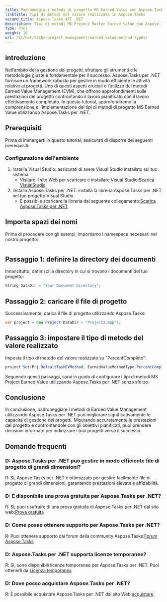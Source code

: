 ```yaml
---
title: Padroneggia i metodi di progetto MS Earned Value con Aspose.Tasks
linktitle: Tipi di metodi del valore realizzato in Aspose.Tasks
second_title: Aspose.Tasks API .NET
description: Tipi di metodi MS Project Master Earned Value con Aspose.Tasks per .NET. Migliora l'efficienza della gestione dei progetti senza sforzo.
type: docs
weight: 10
url: /it/net/tasks-project-management/earned-value-method-types/
---
```

## introduzione
Nell’ambito della gestione dei progetti, sfruttare gli strumenti e le metodologie giuste è fondamentale per il successo. Aspose.Tasks per .NET fornisce un framework robusto per gestire in modo efficiente le attività relative ai progetti. Uno di questi aspetti cruciali è l’utilizzo dei metodi Earned Value Management (EVM), che offrono approfondimenti sulle prestazioni del progetto confrontando il lavoro pianificato con il lavoro effettivamente completato. In questo tutorial, approfondiremo la comprensione e l'implementazione dei tipi di metodi di progetto MS Earned Value utilizzando Aspose.Tasks per .NET.
## Prerequisiti
Prima di immergerti in questo tutorial, assicurati di disporre dei seguenti prerequisiti:
### Configurazione dell'ambiente
1. Installa Visual Studio: assicurati di avere Visual Studio installato sul tuo sistema.
   -  Visitare il sito Web per scaricare e installare Visual Studio:[Scarica VisualStudio](https://visualstudio.microsoft.com/downloads/)
2. Installa Aspose.Tasks per .NET: installa la libreria Aspose.Tasks per .NET nel tuo progetto Visual Studio.
   -  È possibile scaricare la libreria dal seguente collegamento:[Scarica Aspose.Tasks per .NET](https://releases.aspose.com/tasks/net/)

## Importa spazi dei nomi
Prima di procedere con gli esempi, importiamo i namespace necessari nel nostro progetto:
```csharp

```

## Passaggio 1: definire la directory dei documenti
Innanzitutto, definisci la directory in cui si trovano i documenti del tuo progetto:
```csharp
String DataDir = "Your Document Directory";
```
## Passaggio 2: caricare il file di progetto
Successivamente, carica il file di progetto utilizzando Aspose.Tasks:
```csharp
var project = new Project(DataDir + "Project2.mpp");
```
## Passaggio 3: impostare il tipo di metodo del valore realizzato
Imposta il tipo di metodo del valore realizzato su "PercentComplete":
```csharp
project.Set(Prj.DefaultTaskEVMethod, EarnedValueMethodType.PercentComplete);
```
Seguendo questi passaggi, sarai in grado di configurare i tipi di metodi MS Project Earned Value utilizzando Aspose.Tasks per .NET senza sforzo.

## Conclusione
In conclusione, padroneggiare i metodi di Earned Value Management utilizzando Aspose.Tasks per .NET può migliorare significativamente le capacità di gestione dei progetti. Misurando accuratamente le prestazioni del progetto e confrontandole con gli obiettivi pianificati, puoi prendere decisioni informate per indirizzare i tuoi progetti verso il successo.
## Domande frequenti
### D: Aspose.Tasks per .NET può gestire in modo efficiente file di progetto di grandi dimensioni?
R: Sì, Aspose.Tasks per .NET è ottimizzato per gestire facilmente file di progetto di grandi dimensioni, garantendo prestazioni elevate e affidabilità.
### D: È disponibile una prova gratuita per Aspose.Tasks per .NET?
R: Sì, puoi usufruire di una prova gratuita di Aspose.Tasks per .NET dal sito web:[Prova gratuita](https://releases.aspose.com/)
### D: Come posso ottenere supporto per Aspose.Tasks per .NET?
 R: Puoi ottenere supporto dai forum della community Aspose.Tasks:[Forum Aspose.Tasks](https://forum.aspose.com/c/tasks/15)
### D: Aspose.Tasks per .NET supporta licenze temporanee?
 R: Sì, sono disponibili licenze temporanee per Aspose.Tasks per .NET. Puoi ottenerli da:[Licenza temporanea](https://purchase.aspose.com/temporary-license/)
### D: Dove posso acquistare Aspose.Tasks per .NET?
 R: È possibile acquistare Aspose.Tasks per .NET dal sito Web:[acquistare](https://purchase.aspose.com/buy).